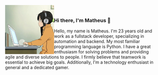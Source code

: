 <img align="left" height="160px" src="profile.gif" alt="Profile picture">

<div>
  <br>
  <h3>Hi there, I'm Matheus 👋</h3>

  Hello, my name is Matheus. I'm 23 years old and work as a fullstack developer, specializing in automation and backend. My most familiar programming language is Python. I have a great enthusiasm for solving problems and providing agile and diverse solutions to people. I firmly believe that teamwork is essential to achieve big goals. Additionally, I'm a technology enthusiast in general and a dedicated gamer.
  <br>
</div>
